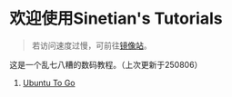 # 欢迎使用Sinetian's Tutorials

> 若访问速度过慢，可前往[镜像站](https://sinetian.rth1.xyz/README.md)。

这是一个乱七八糟的数码教程。（上次更新于250806）

1. [Ubuntu To Go](https://sinetianliu.github.io/tutorials/utg)
